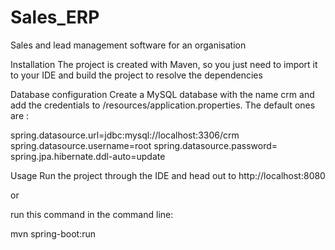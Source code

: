 # Sales_ERP
Sales and lead management software for an organisation

Installation
The project is created with Maven, so you just need to import it to your IDE and build the project to resolve the dependencies

Database configuration
Create a MySQL database with the name crm and add the credentials to /resources/application.properties.
The default ones are :

spring.datasource.url=jdbc:mysql://localhost:3306/crm
spring.datasource.username=root
spring.datasource.password=
spring.jpa.hibernate.ddl-auto=update

Usage
Run the project through the IDE and head out to http://localhost:8080

or

run this command in the command line:

mvn spring-boot:run
